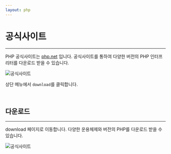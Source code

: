 ```yaml
---
layout: php
---
```


# 공식사이트
---
PHP 공식사이트는 <a href="php.net">php.net</a> 입니다. 공식사이트를 통하여 다양한 버전의 PHP 인터프리터를 다운로드 받을 수 있습니다.  

![공식사이트](../img/phpnet.jpg)

상단 메뉴에서 `download`를 클릭합니다.

<br>

## 다운로드
---
download 페이지로 이동합니다. 다양한 운용체제와 버전의 PHP를 다운로드 받을 수 있습니다.

![공식사이트](../img/php_download.jpg)

